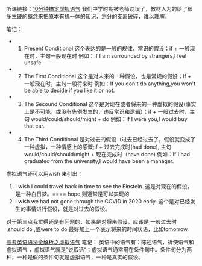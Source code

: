 听课链接：[10分钟搞定虚拟语气](https://www.bilibili.com/video/BV1z4411u79p?from=search&seid=14122421081112136679)
我们中学时期被老师耽误了，教材人为的给了很多生硬的概念来把原本有机一体的知识，划分的支离破碎，难以理解。

笔记：
- 1. Present Conditional 这个表达的是一般的规律，常识的假设；if + 一般现在时，主句一般现在时
例如：If I am surrounded by strangers,I feel unsafe.

- 2. The First Conditional 这个是对未来的一种假设，也是常规的假设；if + 一般现在时，主句一般将来时
例如：If you don't do anything,you won't be able to decide if you like it or not.

- 3. The Secound Conditional 这个是对现在或者将来的一种虚拟的假设(事实上是不可能，或没有先例发生的，违反常识和逻辑）；if + 一般过去时，主句 would/could/should/might + do
例如：If I were you,I would buy that car.

- 4. The Third Conditional 是对过去的假设（过去已经过去了，假设就变成了一种虚拟，一种情感上的感慨;if + 过去完成时(had  done), 主句 would/could/should/might + 现在完成时（have done)
例如：If I had graduated from the university,I would have been a manager.

虚拟语气还可以用wish 来引出：
1. I wish I could travel back in time to see the Einstein. 这是对现在的假设，是一种白日梦。====  hope 则通常是可以实现的
2. I wish we had not gone through the COVID in 2020 early. 这个是对已经发生的事情进行假设，就是对过去的假设。

对于第三点我觉得还是有问题的，如果是对将来假设，应该是 一般过去时 ,should do ,或were to do 最好加上一个表示将来的时间状语，比如tomorrow.


[高考英语语法全解析之虚拟语气](https://www.bilibili.com/video/BV17t411W73e?from=search&seid=11870140865896940500)
笔记：
英语中的语气有：陈述语气，祈使语气和虚拟语气 ，虚拟语气就是”说假话“；虚拟语气通常用在条件句中。条件句分为两种，一种是假的条件句就是虚拟语气，一种是真实的假设。




